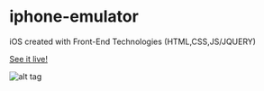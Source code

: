 # iphone-emulator
iOS created with Front-End Technologies (HTML,CSS,JS/JQUERY)

[See it live!](https://www.kennybatista.github.io/iphone-emulator)

![alt tag](https://github.com/kennybatista/iphone-emulator/blob/master/kenOS-iphone-emulator-by-kenny-batista.png)
